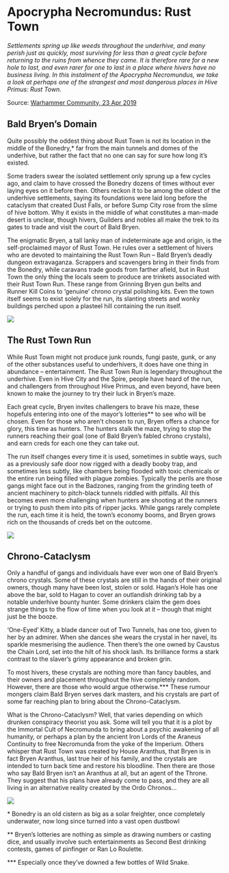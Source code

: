 # Apocrypha Necromundus: Rust Town

_Settlements spring up like weeds throughout the underhive, and many perish just as quickly, most surviving for less than a great cycle before returning to the ruins from whence they came. It is therefore rare for a new hole to last, and even rarer for one to last in a place where hivers have no business living. In this instalment of the Apocrypha Necromundus, we take a look at perhaps one of the strangest and most dangerous places in Hive Primus: Rust Town._

Source: [Warhammer Community, 23 Apr 2019](https://www.warhammer-community.com/2019/04/23/apocrypha-necromundus-rust-town/)

## Bald Bryen’s Domain

Quite possibly the oddest thing about Rust Town is not its location in the middle of the Bonedry,\* far from the main tunnels and domes of the underhive, but rather the fact that no one can say for sure how long it’s existed.

Some traders swear the isolated settlement only sprung up a few cycles ago, and claim to have crossed the Bonedry dozens of times without ever laying eyes on it before then. Others reckon it to be among the oldest of the underhive settlements, saying its foundations were laid long before the cataclysm that created Dust Falls, or before Sump City rose from the slime of hive bottom. Why it exists in the middle of what constitutes a man-made desert is unclear, though hivers, Guilders and nobles all make the trek to its gates to trade and visit the court of Bald Bryen.

The enigmatic Bryen, a tall lanky man of indeterminate age and origin, is the self-proclaimed mayor of Rust Town. He rules over a settlement of hivers who are devoted to maintaining the Rust Town Run – Bald Bryen’s deadly dungeon extravaganza. Scrappers and scavengers bring in their finds from the Bonedry, while caravans trade goods from farther afield, but in Rust Town the only thing the locals seem to produce are trinkets associated with their Rust Town Run. These range from Grinning Bryen gun belts and Runner Kill Coins to ‘genuine’ chrono crystal polishing kits. Even the town itself seems to exist solely for the run, its slanting streets and wonky buildings perched upon a plasteel hill containing the run itself.

![](NecromundaRustTown-Apr23-Image1ykcsd.jpg)

## The Rust Town Run

While Rust Town might not produce junk rounds, fungi paste, gunk, or any of the other substances useful to underhivers, it does have one thing in abundance – entertainment. The Rust Town Run is legendary throughout the underhive. Even in Hive City and the Spire, people have heard of the run, and challengers from throughout Hive Primus, and even beyond, have been known to make the journey to try their luck in Bryen’s maze.

Each great cycle, Bryen invites challengers to brave his maze, these hopefuls entering into one of the mayor’s lotteries\*\* to see who will be chosen. Even for those who aren’t chosen to run, Bryen offers a chance for glory, this time as hunters. The hunters stalk the maze, trying to stop the runners reaching their goal (one of Bald Bryen’s fabled chrono crystals), and earn creds for each one they can take out.

The run itself changes every time it is used, sometimes in subtle ways, such as a previously safe door now rigged with a deadly booby trap, and sometimes less subtly, like chambers being flooded with toxic chemicals or the entire run being filled with plague zombies. Typically the perils are those gangs might face out in the Badzones, ranging from the grinding teeth of ancient machinery to pitch-black tunnels riddled with pitfalls. All this becomes even more challenging when hunters are shooting at the runners or trying to push them into pits of ripper jacks. While gangs rarely complete the run, each time it is held, the town’s economy booms, and Bryen grows rich on the thousands of creds bet on the outcome.

![](NecromundaRustTown-Apr23-Image2bd.jpg)

## Chrono-Cataclysm

Only a handful of gangs and individuals have ever won one of Bald Bryen’s chrono crystals. Some of these crystals are still in the hands of their original owners, though many have been lost, stolen or sold. Hagan’s Hole has one above the bar, sold to Hagan to cover an outlandish drinking tab by a notable underhive bounty hunter. Some drinkers claim the gem does strange things to the flow of time when you look at it – though that might just be the booze.

‘One-Eyed’ Kitty, a blade dancer out of Two Tunnels, has one too, given to her by an admirer. When she dances she wears the crystal in her navel, its sparkle mesmerising the audience. Then there’s the one owned by Caustus the Chain Lord, set into the hilt of his shock lash. Its brilliance forms a stark contrast to the slaver’s grimy appearance and broken grin.

To most hivers, these crystals are nothing more than fancy baubles, and their owners and placement throughout the hive completely random. However, there are those who would argue otherwise.\*\*\* These rumour mongers claim Bald Bryen serves dark masters, and his crystals are part of some far reaching plan to bring about the Chrono-Cataclysm.

What is the Chrono-Cataclysm? Well, that varies depending on which drunken conspiracy theorist you ask. Some will tell you that it is a plot by the Immortal Cult of Necromunda to bring about a psychic awakening of all humanity, or perhaps a plan by the ancient Iron Lords of the Araneus Continuity to free Necromunda from the yoke of the Imperium. Others whisper that Rust Town was created by House Aranthus, that Bryen is in fact Bryen Aranthus, last true heir of his family, and the crystals are intended to turn back time and restore his bloodline. Then there are those who say Bald Bryen isn’t an Aranthus at all, but an agent of the Throne. They suggest that his plans have already come to pass, and they are all living in an alternative reality created by the Ordo Chronos…

![](NecromundaRustTown-Apr23-Image3bfdh.jpg)

\* Bonedry is an old cistern as big as a solar freighter, once completely underwater, now long since turned into a vast open dustbowl

\*\* Bryen’s lotteries are nothing as simple as drawing numbers or casting dice, and usually involve such entertainments as Second Best drinking contests, games of pinfinger or Ran Lo Roulette.

\*\*\* Especially once they’ve downed a few bottles of Wild Snake.
